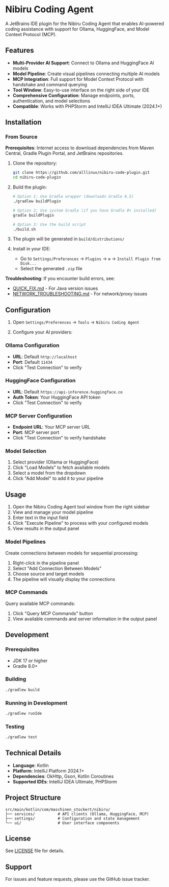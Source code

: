# Nibiru Coding Agent

A JetBrains IDE plugin for the Nibiru Coding Agent that enables AI-powered coding assistance with support for Ollama, HuggingFace, and Model Context Protocol (MCP).

## Features

- **Multi-Provider AI Support**: Connect to Ollama and HuggingFace AI models
- **Model Pipeline**: Create visual pipelines connecting multiple AI models
- **MCP Integration**: Full support for Model Context Protocol with handshake and command querying
- **Tool Window**: Easy-to-use interface on the right side of your IDE
- **Comprehensive Configuration**: Manage endpoints, ports, authentication, and model selections
- **Compatible**: Works with PHPStorm and IntelliJ IDEA Ultimate (2024.1+)

## Installation

### From Source

**Prerequisites**: Internet access to download dependencies from Maven Central, Gradle Plugin Portal, and JetBrains repositories.

1. Clone the repository:
   ```bash
   git clone https://github.com/alllinux/nibiru-code-plugin.git
   cd nibiru-code-plugin
   ```

2. Build the plugin:
   ```bash
   # Option 1: Use Gradle wrapper (downloads Gradle 8.5)
   ./gradlew buildPlugin

   # Option 2: Use system Gradle (if you have Gradle 8+ installed)
   gradle buildPlugin

   # Option 3: Use the build script
   ./build.sh
   ```

3. The plugin will be generated in `build/distributions/`

4. Install in your IDE:
   - Go to `Settings/Preferences` → `Plugins` → `⚙️` → `Install Plugin from Disk...`
   - Select the generated `.zip` file

**Troubleshooting**: If you encounter build errors, see:
- [QUICK_FIX.md](QUICK_FIX.md) - For Java version issues
- [NETWORK_TROUBLESHOOTING.md](NETWORK_TROUBLESHOOTING.md) - For network/proxy issues

## Configuration

1. Open `Settings/Preferences` → `Tools` → `Nibiru Coding Agent`

2. Configure your AI providers:

### Ollama Configuration
- **URL**: Default `http://localhost`
- **Port**: Default `11434`
- Click "Test Connection" to verify

### HuggingFace Configuration
- **URL**: Default `https://api-inference.huggingface.co`
- **Auth Token**: Your HuggingFace API token
- Click "Test Connection" to verify

### MCP Server Configuration
- **Endpoint URL**: Your MCP server URL
- **Port**: MCP server port
- Click "Test Connection" to verify handshake

### Model Selection
1. Select provider (Ollama or HuggingFace)
2. Click "Load Models" to fetch available models
3. Select a model from the dropdown
4. Click "Add Model" to add it to your pipeline

## Usage

1. Open the Nibiru Coding Agent tool window from the right sidebar
2. View and manage your model pipeline
3. Enter text in the input field
4. Click "Execute Pipeline" to process with your configured models
5. View results in the output panel

### Model Pipelines

Create connections between models for sequential processing:
1. Right-click in the pipeline panel
2. Select "Add Connection Between Models"
3. Choose source and target models
4. The pipeline will visually display the connections

### MCP Commands

Query available MCP commands:
1. Click "Query MCP Commands" button
2. View available commands and server information in the output panel

## Development

### Prerequisites
- JDK 17 or higher
- Gradle 8.0+

### Building
```bash
./gradlew build
```

### Running in Development
```bash
./gradlew runIde
```

### Testing
```bash
./gradlew test
```

## Technical Details

- **Language**: Kotlin
- **Platform**: IntelliJ Platform 2024.1+
- **Dependencies**: OkHttp, Gson, Kotlin Coroutines
- **Supported IDEs**: IntelliJ IDEA Ultimate, PHPStorm

## Project Structure

```
src/main/kotlin/com/maschinen_stockert/nibiru/
├── services/          # API clients (Ollama, HuggingFace, MCP)
├── settings/          # Configuration and state management
└── ui/                # User interface components
```

## License

See [LICENSE](LICENSE) file for details.

## Support

For issues and feature requests, please use the GitHub issue tracker.
